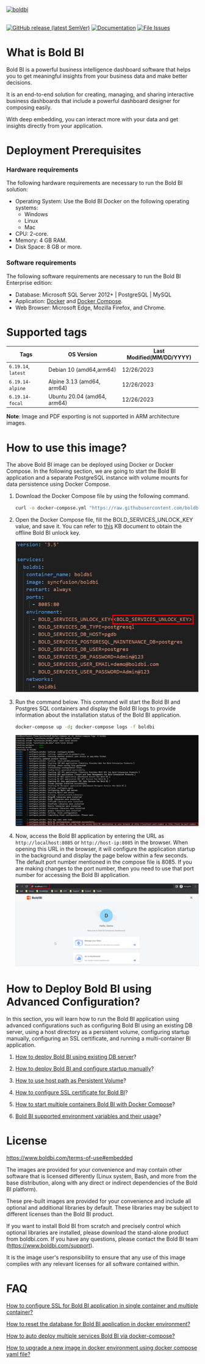 <a href="https://www.boldbi.com"><img alt="boldbi" width="400" src="https://cdn.boldbi.com/DevOps/boldbi-logo.svg"></a>
<br/>
<br/>

[![GitHub release (latest SemVer)](https://img.shields.io/github/v/release/boldbi/boldbi-docker?sort=semver)](https://github.com/boldbi/boldbi-docker/releases/latest)
[![Documentation](https://img.shields.io/badge/docs-help.boldbi.com-blue.svg)](https://help.boldbi.com/embedded-bi)
[![File Issues](https://img.shields.io/badge/file_issues-boldbi_support-blue.svg)](https://www.boldbi.com/support)

# What is Bold BI

Bold BI is a powerful business intelligence dashboard software that helps you to get meaningful insights from your business data and make better decisions.

It is an end-to-end solution for creating, managing, and sharing interactive business dashboards that include a powerful dashboard designer for composing easily.

With deep embedding, you can interact more with your data and get insights directly from your application.

# Deployment Prerequisites

### Hardware requirements

The following hardware requirements are necessary to run the Bold BI solution:

* Operating System: Use the Bold BI Docker on the following operating systems: 
  * Windows
  * Linux
  * Mac
* CPU: 2-core.
* Memory: 4 GB RAM.
* Disk Space: 8 GB or more.

### Software requirements

The following software requirements are necessary to run the Bold BI Enterprise edition:

* Database: Microsoft SQL Server 2012+ | PostgreSQL | MySQL
* Application: [Docker](https://docs.docker.com/engine/) and [Docker Compose](https://docs.docker.com/compose/). 
* Web Browser: Microsoft Edge, Mozilla Firefox, and Chrome.

# Supported tags

| Tags               | OS Version    | Last Modified(MM/DD/YYYY)|
| -------------      | ------------- | ------------- |
| `6.19.14`, `latest` | Debian 10  (amd64,arm64)    | 12/26/2023 |
| `6.19.14-alpine`    | Alpine 3.13  (amd64, arm64)  | 12/26/2023 |
| `6.19.14-focal`     | Ubuntu 20.04  (amd64, arm64)       | 12/26/2023 |

**Note**: Image and PDF exporting is not supported in ARM architecture images.

# How to use this image?

The above Bold BI image can be deployed using Docker or Docker Compose. In the following section, we are going to start the Bold BI application and a separate PostgreSQL instance with volume mounts for data persistence using Docker Compose.

1. Download the Docker Compose file by using the following command.
   
   ```sh
   curl -o docker-compose.yml "https://raw.githubusercontent.com/boldbi/boldbi-docker/main/deploy/single-container-pre-configured/docker-compose.yml"
   ```
2. Open the Docker Compose file, fill the BOLD_SERVICES_UNLOCK_KEY value, and save it. You can refer to [this](https://support.boldbi.com/kb/article/12983/how-to-get-offline-license-key-for-bold-bi) KB document to obtain the offline Bold BI unlock key.

    ![docker-compose-variable](docs/images/docker-compose-variable.png)

3. Run the command below. This command will start the Bold BI and Postgres SQL containers and display the Bold BI logs to provide information about the installation status of the Bold BI application.
   
   ```sh
   docker-compose up -d; docker-compose logs -f boldbi
   ```
   ![docker-compose-command](docs/images/docker-compose-up.png)

4. Now, access the Bold BI application by entering the URL as `http://localhost:8085` or `http://host-ip:8085` in the browser. When opening this URL in the browser, it will configure the application startup in the background and display the page below within a few seconds. The default port number mentioned in the compose file is 8085. If you are making changes to the port number, then you need to use that port number for accessing the Bold BI application.
   
   ![docker-compose-startup](docs/images/docker-startup.png)

# How to Deploy Bold BI using Advanced Configuration?

In this section, you will learn how to run the Bold BI application using advanced configurations such as configuring Bold BI using an existing DB server, using a host directory as a persistent volume, configuring startup manually, configuring an SSL certificate, and running a multi-container BI application.

1. [How to deploy Bold BI using existing DB server](docs/how-to-deploy-bold-bi-using-existing-db-server.md)? 

2. [How to deploy Bold BI and configure startup manually](docs/how-to-deploy-bold-bi-and-configure-startup-manually.md)?

3. [How to use host path as Persistent Volume](docs/how-to-use-host-path-as-persistent-volume-for-bold-bi-deployment.md)?

4. [How to configure SSL certificate for Bold BI](docs/FAQ/how-to-configure-ssl-for-docker-compose.md)?

5. [How to start multiple containers Bold BI with Docker Compose](docs/multiple-container.md)?

6. [Bold BI supported environment variables and their usage](docs/environment-variable.md)?

# License

https://www.boldbi.com/terms-of-use#embedded<br />

The images are provided for your convenience and may contain other software that is licensed differently (Linux system, Bash, and more from the base distribution, along with any direct or indirect dependencies of the Bold BI platform).

These pre-built images are provided for your convenience and include all optional and additional libraries by default. These libraries may be subject to different licenses than the Bold BI product.

If you want to install Bold BI from scratch and precisely control which optional libraries are installed, please download the stand-alone product from boldbi.com. If you have any questions, please contact the Bold BI team (https://www.boldbi.com/support).

It is the image user's responsibility to ensure that any use of this image complies with any relevant licenses for all software contained within.

# FAQ

[How to configure SSL for Bold BI application in single container and multiple container?](https://github.com/boldbi/boldbi-docker/blob/main/docs/FAQ/how-to-configure-ssl-for-docker-compose.md)

[How to reset the database for Bold BI application in docker environment?](https://github.com/boldbi/boldbi-docker/blob/main/docs/FAQ/how-to-configure-ssl-for-docker-compose.md)

[How to auto deploy multiple services Bold BI via docker-compose?](https://github.com/boldbi/boldbi-docker/blob/main/docs/FAQ/how-to-auto-deploy-bold-bi-multiple-services-in-docker-compose.md)

[How to upgrade a new image in docker environment using docker compose yaml file?](https://support.boldbi.com/kb/article/462/how-to-upgrade-a-new-image-in-docker-environment-using-docker-compose-yaml-file)


